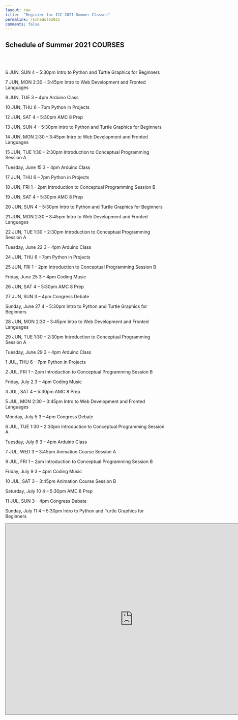 ```yaml
---
layout: raw
title:  "Register for ICC 2021 Summer Classes"
permalink: /schedule2021
comments: false
---
```


## Schedule of Summer 2021 COURSES
<br/>
<br/>
 

6
JUN, SUN
4 – 5:30pm
Intro to Python and Turtle Graphics for Beginners

7
JUN, MON
2:30 – 3:45pm
Intro to Web Development and Fronted Languages

8
JUN, TUE
3 – 4pm
Arduino Class

10
JUN, THU
6 – 7pm
Python in Projects

12
JUN, SAT
4 – 5:30pm
AMC 8 Prep

13
JUN, SUN
4 – 5:30pm
Intro to Python and Turtle Graphics for Beginners

14
JUN, MON
2:30 – 3:45pm
Intro to Web Development and Fronted Languages

15
JUN, TUE
1:30 – 2:30pm
Introduction to Conceptual Programming Session A

Tuesday, June 15
3 – 4pm
Arduino Class

17
JUN, THU
6 – 7pm
Python in Projects

18
JUN, FRI
1 – 2pm
Introduction to Conceptual Programming Session B

19
JUN, SAT
4 – 5:30pm
AMC 8 Prep

20
JUN, SUN
4 – 5:30pm
Intro to Python and Turtle Graphics for Beginners

21
JUN, MON
2:30 – 3:45pm
Intro to Web Development and Fronted Languages

22
JUN, TUE
1:30 – 2:30pm
Introduction to Conceptual Programming Session A

Tuesday, June 22
3 – 4pm
Arduino Class

24
JUN, THU
6 – 7pm
Python in Projects

25
JUN, FRI
1 – 2pm
Introduction to Conceptual Programming Session B

Friday, June 25
3 – 4pm
Coding Music

26
JUN, SAT
4 – 5:30pm
AMC 8 Prep

27
JUN, SUN
3 – 4pm
Congress Debate

Sunday, June 27
4 – 5:30pm
Intro to Python and Turtle Graphics for Beginners

28
JUN, MON
2:30 – 3:45pm
Intro to Web Development and Fronted Languages

29
JUN, TUE
1:30 – 2:30pm
Introduction to Conceptual Programming Session A

Tuesday, June 29
3 – 4pm
Arduino Class

1
JUL, THU
6 – 7pm
Python in Projects

2
JUL, FRI
1 – 2pm
Introduction to Conceptual Programming Session B

Friday, July 2
3 – 4pm
Coding Music

3
JUL, SAT
4 – 5:30pm
AMC 8 Prep

5
JUL, MON
2:30 – 3:45pm
Intro to Web Development and Fronted Languages

Monday, July 5
3 – 4pm
Congress Debate

6
JUL, TUE
1:30 – 2:30pm
Introduction to Conceptual Programming Session A

Tuesday, July 6
3 – 4pm
Arduino Class

7
JUL, WED
3 – 3:45pm
Animation Course Session A

9
JUL, FRI
1 – 2pm
Introduction to Conceptual Programming Session B

Friday, July 9
3 – 4pm
Coding Music

10
JUL, SAT
3 – 3:45pm
Animation Course Session B

Saturday, July 10
4 – 5:30pm
AMC 8 Prep

11
JUL, SUN
3 – 4pm
Congress Debate

Sunday, July 11
4 – 5:30pm
Intro to Python and Turtle Graphics for Beginners











<iframe src="https://calendar.google.com/calendar/embed?height=600&amp;wkst=1&amp;bgcolor=%23ffffff&amp;ctz=America%2FLos_Angeles&amp;src=ZnU4a2Nkb212b291bzNzOW50NGVrZmY3cGdAZ3JvdXAuY2FsZW5kYXIuZ29vZ2xlLmNvbQ&amp;color=%23B39DDB&amp;mode=AGENDA" style="border:solid 1px #777" width="800" height="600" frameborder="0" scrolling="no"></iframe>
